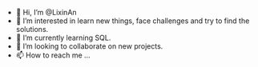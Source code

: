 - 👋 Hi, I’m @LixinAn
- 👀 I’m interested in learn new things, face challenges and try to find the solutions.
- 🌱 I’m currently learning SQL.
- 💞️ I’m looking to collaborate on new projects. 
- 📫 How to reach me ...

<!---
LixinAnn/LixinAnn is a ✨ special ✨ repository because its `README.md` (this file) appears on your GitHub profile.
You can click the Preview link to take a look at your changes.
--->
